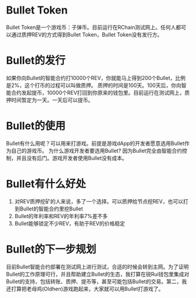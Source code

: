 # Bullet Token
Bullet Token是一个游戏币：子弹币。目前运行在RChain测试网上。任何人都可以通过质押REV的方式得到Bullet Token，Bullet Token没有发行方。

# Bullet的发行
如果你向Bullet的智能合约打10000个REV，你就能马上得到200个Bullet，比例是2%，这个打币的过程可以叫做质押。
质押的时间是100天。100天后，你向智能合约发起提币，10000个REV打回到你原来的钱包里。目前运行在测试网上，质押时间暂定为一天。一天后可以提币。

# Bullet的使用
Bullet有什么用呢？可以用来打游戏。前提是游戏dApp的开发者愿意选用Bullet作为自己的游戏币。
为什么游戏开发者要选用Bullet? 因为Bullet完全由智能合约控制，并且没有后门。游戏开发者使用Bullet没有成本。

# Bullet有什么好处
1. 对REV质押挖矿的人来说，多了一个选择。可以质押给节点挖REV，也可以打到Bullet的智能合约里挖Bullet
2. Bullet的年利率和REV的年利率7%差不多
3. Bullet能够锁定不少REV，有助于REV的价格稳定


# Bullet的下一步规划
目前Bullet智能合约部署在测试网上进行测试，合适的时候会转到主网。为了证明Bullet的工作原理可行，并且帮助建立Bullet的生态，我打算在锐Rui钱包里集成对Bullet的支持，包括转账、质押、提币等，甚至可能包括Bullet的交易。第二，我还打算把老母鸡(Oldhen)游戏跑起来，大家就可以用Bullet打游戏了。
